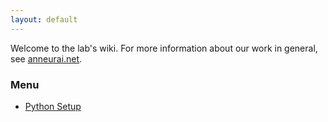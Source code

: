 ```yaml
---
layout: default
---
```


Welcome to the lab's wiki. For more information about our work in general, see [anneurai.net](anneurai.net).

### Menu
* [Python Setup](./PythonSetup.html)